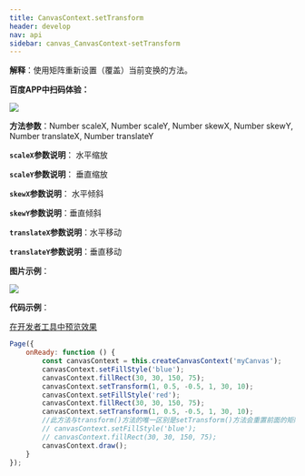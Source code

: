 ```yaml
---
title: CanvasContext.setTransform
header: develop
nav: api
sidebar: canvas_CanvasContext-setTransform
---
```


 
**解释**：使用矩阵重新设置（覆盖）当前变换的方法。

**百度APP中扫码体验：**

<img src="https://b.bdstatic.com/miniapp/assets/images/doc_demo/pages_createCanvasContext.png"  class="demo-qrcode-image" />

**方法参数**：Number scaleX, Number scaleY, Number skewX, Number skewY, Number translateX, Number translateY

**`scaleX`参数说明**： 水平缩放  

**`scaleY`参数说明**： 垂直缩放

**`skewX`参数说明**： 水平倾斜   

**`skewY`参数说明**：垂直倾斜  

**`translateX`参数说明**：水平移动  

**`translateY`参数说明**：垂直移动  

**图片示例**：

<div class="m-doc-custom-examples">
    <div class="m-doc-custom-examples-correct">
        <img src="https://b.bdstatic.com/miniapp/images/setTransform.png">
    </div>
    <div class="m-doc-custom-examples-correct">
        <img src=" ">
    </div>
    <div class="m-doc-custom-examples-correct">
        <img src=" ">
    </div>     
</div>

**代码示例**：

<a href="swanide://fragment/09aed2f95717be5b27b1f6970a5fc5811574530265118" title="在开发者工具中预览效果" target="_self">在开发者工具中预览效果</a>

```js
Page({
    onReady: function () {
        const canvasContext = this.createCanvasContext('myCanvas');
        canvasContext.setFillStyle('blue');
        canvasContext.fillRect(30, 30, 150, 75);
        canvasContext.setTransform(1, 0.5, -0.5, 1, 30, 10);
        canvasContext.setFillStyle('red');
        canvasContext.fillRect(30, 30, 150, 75);
        canvasContext.setTransform(1, 0.5, -0.5, 1, 30, 10);
        //此方法与transform()方法的唯一区别是setTransform()方法会重置前面的矩阵，然后再绘制出一个新的矩阵；transform()方法则不会重置前面的矩阵，而是在前面的基础上继续进行缩放、位移或者旋转。放开注释，则会看到两个蓝色矩形
        // canvasContext.setFillStyle('blue');
        // canvasContext.fillRect(30, 30, 150, 75);
        canvasContext.draw();
    }
});
```
